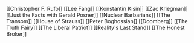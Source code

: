 [[Christopher F. Rufo]]
[[Lee Fang]]
[[Konstantin Kisin]]
[[Zac Kriegman]]
[[Just the Facts with Gerald Posner]]
[[Nuclear Barbarians]]
[[The Transom]]
[[House of Strauss]]
[[Peter Boghossian]]
[[Doomberg]]
[[The Truth Fairy]]
[[The Liberal Patriot]]
[[Reality's Last Stand]]
[[The Honest Broker]]